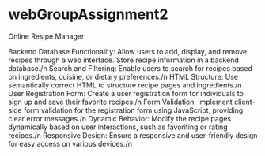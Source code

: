 # webGroupAssignment2
Online Resipe Manager

Backend Database Functionality: Allow users to add, display, and remove recipes through a web interface. Store recipe information in a backend database./n
Search and Filtering: Enable users to search for recipes based on ingredients, cuisine, or dietary preferences./n
HTML Structure: Use semantically correct HTML to structure recipe pages and ingredients./n
User Registration Form: Create a user registration form for individuals to sign up and save their favorite recipes./n
Form Validation: Implement client-side form validation for the registration form using JavaScript, providing clear error messages./n
Dynamic Behavior: Modify the recipe pages dynamically based on user interactions, such as favoriting or rating recipes./n
Responsive Design: Ensure a responsive and user-friendly design for easy access on various devices./n
